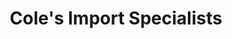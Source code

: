 ---
title: "Cole's Import Specialists"
url: /charlottesville/coles-import-specialists/
shop: car repair
---